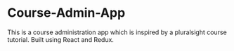 # Course-Admin-App
This is a course administration app which is inspired by a pluralsight course tutorial. Built using React and Redux.
